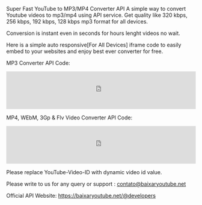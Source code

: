 Super Fast YouTube to MP3/MP4 Converter API
A simple way to convert Youtube videos to mp3/mp4 using API service. Get quality like 320 kbps, 256 kbps, 192 kbps, 128 kbps mp3 format for all devices.

Conversion is instant even in seconds for hours lenght videos no wait.

Here is a simple auto responsive[For All Devices] iframe code to easily embed to your websites and enjoy best ever converter for free.

MP3 Converter API Code:

<iframe src="https://baixaryoutube.net/@api/button/mp3/YouTube-Video-ID" width="100%" height="100px" scrolling="no" style="border:none;"></iframe> 

MP4, WEbM, 3Gp & Flv Video Converter API Code:

<iframe src="https://baixaryoutube.net/@api/button/videos/YouTube-Video-ID" width="100%" height="100px" scrolling="no" style="border:none;"></iframe>

Please replace YouTube-Video-ID with dynamic video id value.

Please write to us for any query or support : contato@baixaryoutube.net

Official API Website: https://baixaryoutube.net/@developers
